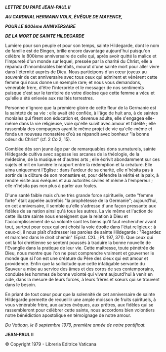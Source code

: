 ***LETTRE DU PAPE JEAN-PAUL II***

***AU CARDINAL HERMANN VOLK, ÉVÊQUE DE MAYENCE,***

***POUR LE 800ème ANNIVERSAIRE***

***DE LA MORT DE SAINTE HILDEGARDE***

Lumière pour son peuple et pour son temps, sainte Hildegarde, dont le nom de famille est de Bingen, brille encore davantage aujourd'hui puisqu'on célèbre le 800ème anniversaire de celle qui, après avoir quitté la malice et l'impureté d'un monde sur lequel, pressée par la charité du Christ, elle a répandu d'innombrables bienfaits, mourut d'une sainte mort pour aller vivre dans l'éternité auprès de Dieu. Nous participons d'un cœur joyeux au souvenir de cet anniversaire avec tous ceux qui admirent et vénèrent cette femme qui nous donne un exemple rare; et nous vous demandons, vénérable frère, d'être l'interprète et le messager de nos sentiments puisque c'est sur le territoire de votre diocèse que cette femme a vécu et qu'elle a été enlevée aux réalités terrestres.

Personne n'ignore que la première gloire de cette fleur de la Germanie est la sainteté de sa vie : elle avait été confiée, à l'âge de huit ans, à de saintes moniales qui firent son éducation et, devenue adulte, elle s'engagea elle-même dans la vie religieuse, voie qu'elle suivit avec amour et fidélité ; elle rassembla des compagnes ayant le même projet de vie qu'elle-même et fonda un nouveau monastère d'où se répandit avec bonheur "la bonne odeur du Christ" (cf. 2 *Co* 2, 15).

Comblée dès son jeune âge par de remarquables dons surnaturels, sainte Hildegarde cultiva avec sagesse les arcanes de la théologie, de la médecine, de la musique et d'autres arts ; elle écrivit abondamment sur ces sujets et mit en lumière le rapport entre la rédemption et la créature. Elle aima uniquement l'Eglise : dans l'ardeur de sa charité, elle n'hésita pas à sortir de la clôture de son monastère et, pour défendre la vérité et la paix, à rendre visite aux évêques et aux autorités civiles et même à l'empereur ; elle n'hésita pas non plus à parler aux foules.

D'une santé faible mais d'une très grande force spirituelle, cette "femme forte" était appelée autrefois "la prophétesse de la Germanie"; aujourd'hui, en cet anniversaire, il semble qu'elle s'adresse d'une façon pressante aux fidèles de sa nation ainsi qu'à tous les autres. La vie même et l'action de cette illustre sainte nous enseignent que la relation à Dieu et l'accomplissement de sa volonté sont les biens qu'il faut rechercher avant tout, surtout pour ceux qui ont choisi la voie étroite dans l'état religieux : à ceux-ci, il nous plaît d'adresser les paroles de sainte Hildegarde : "Regardez et marchez dans le droit chemin" (Epist. CXL ; PL 197, 371). Que ceux qui ont la foi chrétienne se sentent poussés à traduire la bonne nouvelle de l'Evangile dans la pratique de leur vie. Cette maîtresse, toute pénétrée de Dieu, nous montre que l'on ne peut comprendre vraiment et gouverner le monde que si l'on est une créature du Père des cieux qui est amour et providence. Enfin que la sollicitude que cette infatigable servante du Sauveur a mise au service des âmes et des corps de ses contemporains, conduise les hommes de bonne volonté qui vivent aujourd'hui à venir en aide, dans la mesure de leurs forces, à leurs frères et sœurs qui se trouvent dans le besoin.

En priant de tout cœur pour que la solennité de cet anniversaire de sainte Hildegarde permette de recueillir une ample moisson de fruits spirituels, à vous vénérable frère, aux autres évêques, aux prêtres, aux fidèles qui se rassembleront pour célébrer cette sainte, nous accordons bien volontiers notre bénédiction apostolique en témoignage de notre amour.

*Du Vatican, le 8 septembre 1979, première année de notre pontificat.*

**JEAN-PAUL II**

© Copyright 1979 \- Libreria Editrice Vaticana